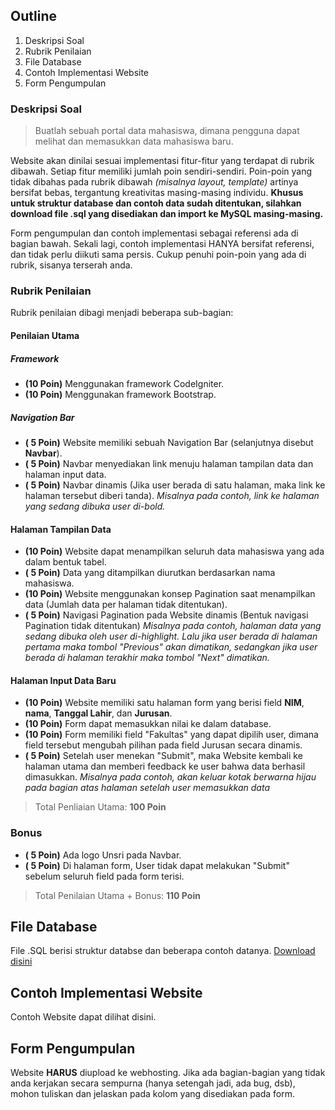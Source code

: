 ## Outline
1. Deskripsi Soal
2. Rubrik Penilaian
3. File Database
4. Contoh Implementasi Website
5. Form Pengumpulan

### Deskripsi Soal

> Buatlah sebuah portal data mahasiswa, dimana pengguna dapat melihat dan memasukkan data mahasiswa baru. 

Website akan dinilai sesuai implementasi fitur-fitur yang terdapat di rubrik dibawah. Setiap fitur memiliki jumlah poin sendiri-sendiri. Poin-poin yang tidak dibahas pada rubrik dibawah *(misalnya layout, template)* artinya bersifat bebas, tergantung kreativitas masing-masing individu. **Khusus untuk struktur database dan contoh data sudah ditentukan, silahkan download file .sql yang disediakan dan import ke MySQL masing-masing.**

Form pengumpulan dan contoh implementasi sebagai referensi ada di bagian bawah. Sekali lagi, contoh implementasi HANYA bersifat referensi, dan tidak perlu diikuti sama persis. Cukup penuhi poin-poin yang ada di rubrik, sisanya terserah anda.

### Rubrik Penilaian

Rubrik penilaian dibagi menjadi beberapa sub-bagian:

#### Penilaian Utama

##### Framework
- **(10 Poin)** Menggunakan framework CodeIgniter.
- **(10 Poin)** Menggunakan framework Bootstrap.
##### Navigation Bar
- **( 5 Poin)** Website memiliki sebuah Navigation Bar (selanjutnya disebut **Navbar**).
- **( 5 Poin)** Navbar menyediakan link menuju halaman tampilan data dan halaman input data.
- **( 5 Poin)** Navbar dinamis (Jika user berada di satu halaman, maka link ke halaman tersebut diberi tanda). 
  *Misalnya pada contoh, link ke halaman yang sedang dibuka user di-bold.*
#### Halaman Tampilan Data
- **(10 Poin)** Website dapat menampilkan seluruh data mahasiswa yang ada dalam bentuk tabel.
- **( 5 Poin)** Data yang ditampilkan diurutkan berdasarkan nama mahasiswa.
- **(10 Poin)** Website menggunakan konsep Pagination saat menampilkan data (Jumlah data per halaman tidak ditentukan).
- **( 5 Poin)** Navigasi Pagination pada Website dinamis (Bentuk navigasi Pagination tidak ditentukan)
  *Misalnya pada contoh, halaman data yang sedang dibuka oleh user di-highlight. Lalu jika user berada di halaman pertama maka tombol "Previous" akan dimatikan, sedangkan jika user berada di halaman terakhir maka tombol "Next" dimatikan.*
#### Halaman Input Data Baru
- **(10 Poin)** Website memiliki satu halaman form yang berisi field **NIM**, **nama**, **Tanggal Lahir**, dan **Jurusan**.
- **(10 Poin)** Form dapat memasukkan nilai ke dalam database.
- **(10 Poin)** Form memiliki field "Fakultas" yang dapat dipilih user, dimana field tersebut mengubah pilihan pada field Jurusan secara dinamis.
- **( 5 Poin)** Setelah user menekan "Submit", maka Website kembali ke halaman utama dan memberi feedback ke user bahwa data berhasil dimasukkan.
*Misalnya pada contoh, akan keluar kotak berwarna hijau pada bagian atas halaman setelah user memasukkan data*

> Total Penliaian Utama: **100 Poin**

### Bonus
- **( 5 Poin)** Ada logo Unsri pada Navbar.
- **( 5 Poin)** Di halaman form, User tidak dapat melakukan "Submit" sebelum seluruh field pada form terisi.

> Total Penilaian Utama + Bonus: **110 Poin**

## File Database

File .SQL berisi struktur databse dan beberapa contoh datanya. [Download disini](https://drive.google.com/file/d/1h1KOmqr_cHJ1855LEx3rQPu3yE_Aat9y/view?usp=sharing)

## Contoh Implementasi Website

Contoh Website dapat dilihat disini.

## Form Pengumpulan

Website **HARUS** diupload ke webhosting. Jika ada bagian-bagian yang tidak anda kerjakan secara sempurna (hanya setengah jadi, ada bug, dsb), mohon tuliskan dan jelaskan pada kolom yang disediakan pada form.

